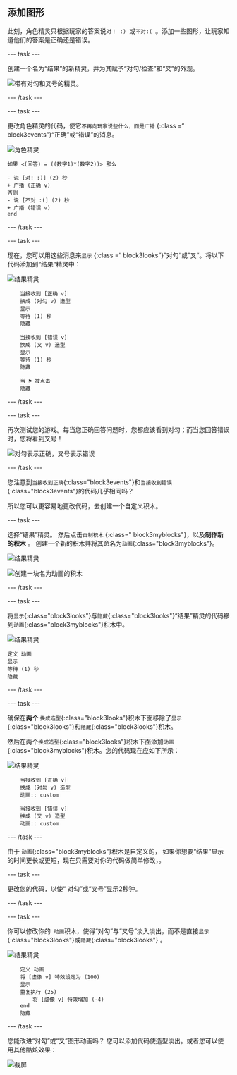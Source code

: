 ## 添加图形

此刻，角色精灵只根据玩家的答案说`对！ :) `或`不对:( `。添加一些图形，让玩家知道他们的答案是正确还是错误。

\--- task \---

创建一个名为“结果”的新精灵，并为其赋予“对勾/检查”和“叉”的外观。

![带有对勾和叉号的精灵。](images/brain-result.png)

\--- /task \---

\--- task \---

更改角色精灵的代码，使它`不再向玩家说些什么，而是广播` {:class =“ block3events”}“正确”或“错误”的消息。

![角色精灵](images/giga-sprite.png)

```blocks3
如果 <(回答) = ((数字1)*(数字2))> 那么

- 说 [对! :)] (2) 秒
+ 广播 (正确 v)
否则
- 说 [不对 :(] (2) 秒
+ 广播 (错误 v)
end
```

\--- /task \---

\--- task \---

现在，您可以用这些消息来`显示` {:class =“ block3looks”}”对勾“或”叉“。将以下代码添加到“结果”精灵中：

![结果精灵](images/result-sprite.png)

```blocks3
    当接收到 [正确 v]
    换成 (对勾 v) 造型
    显示
    等待 (1) 秒
    隐藏

    当接收到 [错误 v]
    换成 (叉 v) 造型
    显示
    等待 (1) 秒
    隐藏

    当 ⚑ 被点击
    隐藏
```

\--- /task \---

\--- task \---

再次测试您的游戏。每当您正确回答问题时，您都应该看到对勾；而当您回答错误时，您将看到叉号！

![对勾表示正确，叉号表示错误](images/brain-test-answer.png)

\--- /task \---

您注意到`当接收到正确`{:class="block3events"}和`当接收到错误`{:class="block3events"}的代码几乎相同吗？

所以您可以更容易地更改代码，去创建一个自定义积木。

\--- task \---

选择“结果”精灵。 然后点击`自制积木` {:class=" block3myblocks"}，以及**制作新的积木** 。 创建一个新的积木并将其命名为`动画`{:class="block3myblocks"}。

![结果精灵](images/result-sprite.png)

![创建一块名为动画的积木](images/brain-animate-function.png)

\--- /task \---

\--- task \---

将`显示`{:class="block3looks"}与`隐藏`{:class="block3looks"}“结果”精灵的代码移到`动画`{:class="block3myblocks"}积木中。

![结果精灵](images/result-sprite.png)

```blocks3
定义 动画
显示
等待 (1) 秒
隐藏
```

\--- /task \---

\--- task \---

确保在**两个** `换成造型`{:class="block3looks"}积木下面移除了`显示`{:class="block3looks"}和`隐藏`{:class="block3looks"}积木。

然后在两个`换成造型`{:class="block3looks"}积木下面添加`动画`{:class="block3myblocks"}积木。您的代码现在应如下所示：

![结果精灵](images/result-sprite.png)

```blocks3
    当接收到 [正确 v]
    换成 (对勾 v) 造型
    动画:: custom

    当接收到 [错误 v]
    换成 (叉 v) 造型
    动画:: custom
```

\--- /task \---

由于 `动画`{:class="block3myblocks"}积木是自定义的， 如果你想要“结果”显示的时间更长或更短，现在只需要对你的代码做简单修改，。

\--- task \---

更改您的代码，以使“ 对勾”或“叉号”显示2秒钟。

\--- /task \---

\--- task \---

你可以修改你的` 动画`积木，使得“对勾”与“叉号”淡入淡出，而不是直接`显示`{:class="block3looks"}或`隐藏`{:class="block3looks"} 。

![结果精灵](images/result-sprite.png)

```blocks3
    定义 动画
    将 [虚像 v] 特效设定为 (100)
    显示
    重复执行 (25)
        将 [虚像 v] 特效增加 (-4)
    end
    隐藏
```

\--- /task \---

您能改进“对勾”或“叉”图形动画吗？ 您可以添加代码使造型淡出。或者您可以使用其他酷炫效果：

![截屏](images/brain-effects.png)